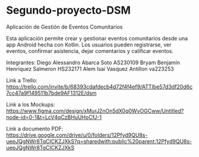 # Segundo-proyecto-DSM

Aplicación de Gestión de Eventos Comunitarios

Esta aplicación permite crear y gestionar eventos comunitarios desde una app Android hecha con Kotlin. Los usuarios pueden registrarse, ver eventos, confirmar asistencia, dejar comentarios y calificar eventos.

Integrantes: 
Diego Alessandro Abarca Soto AS230109
Bryam Benjamín Henriquez Salmeron HS232171
Alem Isai Vasquez Antillon va223253

Link a Trello: https://trello.com/invite/b/68393cdafdecb4d72f4f4ef9/ATTIbe57d3df20d6c7cc47a9f149511b7bde9AF1312E/dsm

Link a los Mockups: https://www.figma.com/design/xMurJ2nOn5dX0q0WvOGCww/Untitled?node-id=0-1&t=LcV4qCzBHuUHoCfJ-1

Link a documento PDF: https://drive.google.com/drive/u/0/folders/12Pfyd9QU8s-uepJQgNWr8TqCICKZJXkS?q=sharedwith:public%20parent:12Pfyd9QU8s-uepJQgNWr8TqCICKZJXkS
